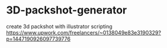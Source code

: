 # 3D-packshot-generator
create 3d packshot with illustrator scripting
https://www.upwork.com/freelancers/~0138049e83e3190329?p=1447190926097739776
